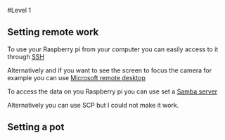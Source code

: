 #Level 1

## Setting remote work

To use your Raspberry pi from your computer you can easily access to it through [SSH](https://www.raspberrypi.org/documentation/remote-access/ssh/)

Alternatively and if you want to see the screen to focus the camera for example you can use [Microsoft remote desktop](https://pimylifeup.com/raspberry-pi-remote-desktop/)

To access the data on you Raspberry pi you can use set a [Samba server](https://pimylifeup.com/raspberry-pi-samba/)

Alternatively you can use SCP but I could not make it work.

## Setting a pot


